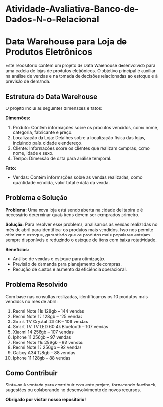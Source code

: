 # Atividade-Avaliativa-Banco-de-Dados-N-o-Relacional

# Data Warehouse para Loja de Produtos Eletrônicos

Este repositório contém um projeto de Data Warehouse desenvolvido para uma cadeia de lojas de produtos eletrônicos. O objetivo principal é auxiliar na análise de vendas e na tomada de decisões relacionadas ao estoque e à previsão de demanda.

## Estrutura do Data Warehouse
O projeto inclui as seguintes dimensões e fatos:

**Dimensões:**
1. Produto: Contém informações sobre os produtos vendidos, como nome, categoria, fabricante e preço.
2. Localização da Loja: Detalhes sobre a localização física das lojas, incluindo país, cidade e endereço.
3. Cliente: Informações sobre os clientes que realizam compras, como nome, idade e sexo.
4. Tempo: Dimensão de data para análise temporal.

**Fato:**
- Vendas: Contém informações sobre as vendas realizadas, como quantidade vendida, valor total e data da venda.

## Problema e Solução
**Problema:**
Uma nova loja está sendo aberta na cidade de Itapira e é necessário determinar quais itens devem ser comprados primeiro.

**Solução:**
Para resolver esse problema, analisamos as vendas realizadas no mês de abril para identificar os produtos mais vendidos. Isso nos permite otimizar o estoque, garantindo que os produtos mais populares estejam sempre disponíveis e reduzindo o estoque de itens com baixa rotatividade.

**Benefícios:**
- Análise de vendas e estoque para otimização.
- Previsão de demanda para planejamento de compras.
- Redução de custos e aumento da eficiência operacional.

## Problema Resolvido
Com base nas consultas realizadas, identificamos os 10 produtos mais vendidos no mês de abril:
1. Redmi Note 11s 128gb – 144 vendas
2. Redmi Note 12 128gb – 125 vendas
3. Smart TV Crystal 43 4K – 108 vendas
4. Smart TV TV LED 60 4k Bluetooth – 107 vendas
5. Xiaomi 14 256gb – 107 vendas
6. Iphone 11 256gb – 97 vendas
7. Redmi Note 11s 256gb – 93 vendas
8. Redmi Note 12 256gb – 92 vendas
9. Galaxy A34 128gb – 88 vendas
10. Iphone 11 128gb – 88 vendas

## Como Contribuir
Sinta-se à vontade para contribuir com este projeto, fornecendo feedback, sugestões ou colaborando no desenvolvimento de novos recursos.

**Obrigado por visitar nosso repositório!**